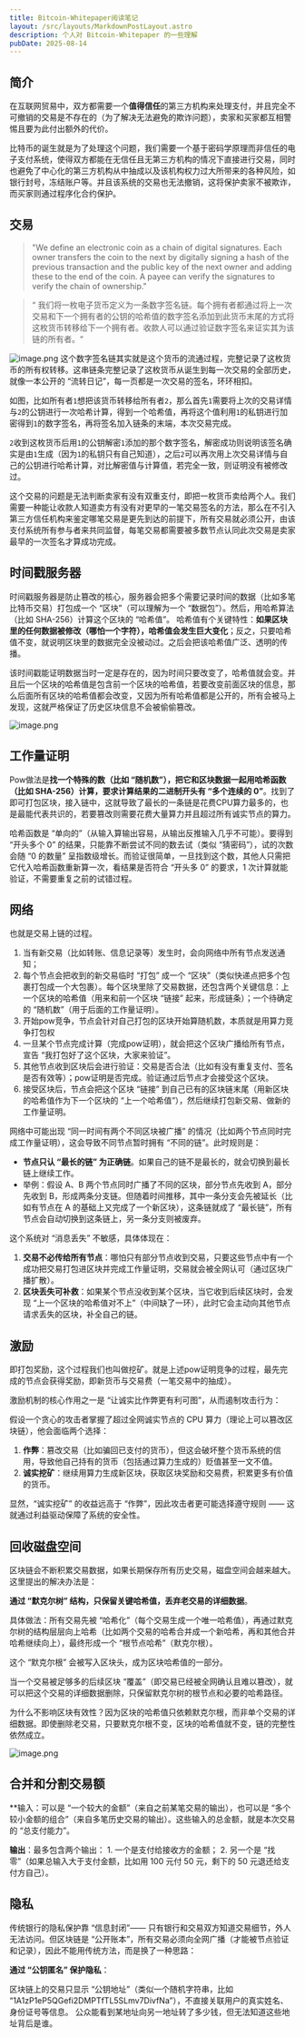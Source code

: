 ```yaml
---
title: Bitcoin-Whitepaper阅读笔记
layout: /src/layouts/MarkdownPostLayout.astro
description: 个人对 Bitcoin-Whitepaper 的一些理解
pubDate: 2025-08-14
---
```

## 简介
在互联网贸易中，双方都需要一个**值得信任**的第三方机构来处理支付，并且完全不可撤销的交易是不存在的（为了解决无法避免的欺诈问题），卖家和买家都互相警惕且要为此付出额外的代价。

比特币的诞生就是为了处理这个问题，我们需要一个基于密码学原理而非信任的电子支付系统，使得双方都能在无信任且无第三方机构的情况下直接进行交易，同时也避免了中心化的第三方机构从中抽成以及该机构权力过大所带来的各种风险，如银行封号，冻结账户等。并且该系统的交易也无法撤销，这将保护卖家不被欺诈，而买家则通过程序化合约保护。

## 交易
> "We define an electronic coin as a chain of digital signatures. Each owner transfers the coin to the next by digitally signing a hash of the previous transaction and the public key of the next owner and adding these to the end of the coin. A payee can verify the signatures to verify the chain of ownership."

> “ 我们将一枚电子货币定义为一条数字签名链。每个拥有者都通过将上一次交易和下一个拥有者的公钥的哈希值的数字签名添加到此货币末尾的方式将这枚货币转移给下一个拥有者。收款人可以通过验证数字签名来证实其为该链的所有者。“

![image.png](https://raw.githubusercontent.com/moiseak/blogimg/main/img/20250814073921.png)
这个数字签名链其实就是这个货币的流通过程，完整记录了这枚货币的所有权转移。这串链条完整记录了这枚货币从诞生到每一次交易的全部历史，就像一本公开的 “流转日记”，每一页都是一次交易的签名，环环相扣。

如图，比如所有者`1`想把该货币转移给所有者`2`，那么首先`1`需要将上次的交易详情与`2`的公钥进行一次哈希计算，得到一个哈希值，再将这个值利用`1`的私钥进行加密得到`1`的数字签名，再将签名加入链条的末端，本次交易完成。

`2`收到这枚货币后用`1`的公钥解密`1`添加的那个数字签名，解密成功则说明该签名确实是由`1`生成（因为`1`的私钥只有自己知道），之后`2`可以再次用上次交易详情与自己的公钥进行哈希计算，对比解密值与计算值，若完全一致，则证明没有被修改过。

这个交易的问题是无法判断卖家有没有双重支付，即把一枚货币卖给两个人。我们需要一种能让收款人知道卖方有没有对更早的一笔交易签名的方法，那么在不引入第三方信任机构来鉴定哪笔交易是更先到达的前提下，所有交易就必须公开，由该支付系统所有参与者来共同监督，每笔交易都需要被多数节点认同此次交易是卖家最早的一次签名才算成功完成。

## 时间戳服务器
时间戳服务器是防止篡改的核心，服务器会把多个需要记录时间的数据（比如多笔比特币交易）打包成一个 “区块”（可以理解为一个 “数据包”）。然后，用哈希算法（比如 SHA-256）计算这个区块的 “哈希值”。  哈希值有个关键特性：**如果区块里的任何数据被修改（哪怕一个字符），哈希值会发生巨大变化**；反之，只要哈希值不变，就说明区块里的数据完全没被动过。之后会把该哈希值广泛、透明的传播。

该时间戳能证明数据当时一定是存在的，因为时间只要改变了，哈希值就会变。并且后一个区块的哈希值是包含前一个区块的哈希值，若要改变前面区块的信息，那么后面所有区块的哈希值都会改变，又因为所有哈希值都是公开的，所有会被马上发现，这就严格保证了历史区块信息不会被偷偷篡改。

![image.png](https://raw.githubusercontent.com/moiseak/blogimg/main/img/20250814084910.png)

## 工作量证明
Pow做法是**找一个特殊的数（比如 “随机数”），把它和区块数据一起用哈希函数（比如 SHA-256）计算，要求计算结果的二进制开头有 “多个连续的 0”**。找到了即可打包区块，接入链中，这就导致了最长的一条链是花费CPU算力最多的，也是最能代表共识的，若要篡改则需要花费大量算力并且超过所有诚实节点的算力。

哈希函数是 “单向的”（从输入算输出容易，从输出反推输入几乎不可能）。要得到 “开头多个 0” 的结果，只能靠不断尝试不同的数去试（类似 “猜密码”），试的次数会随 “0 的数量” 呈指数级增长。而验证很简单，一旦找到这个数，其他人只需把它代入哈希函数重新算一次，看结果是否符合 “开头多 0” 的要求，1 次计算就能验证，不需要重复之前的试错过程。

## 网络
也就是交易上链的过程。
1. 当有新交易（比如转账、信息记录等）发生时，会向网络中所有节点发送通知；
2. 每个节点会把收到的新交易临时 “打包” 成一个 “区块”（类似快递点把多个包裹打包成一个大包裹）。每个区块里除了交易数据，还包含两个关键信息：上一个区块的哈希值（用来和前一个区块 “链接” 起来，形成链条）；一个待确定的 “随机数”（用于后面的工作量证明）。
3. 开始pow竞争，节点会针对自己打包的区块开始算随机数，本质就是用算力竞争打包权
4. 一旦某个节点完成计算（完成pow证明），就会把这个区块广播给所有节点，宣告 “我打包好了这个区块，大家来验证”。
5. 其他节点收到区块后会进行验证：交易是否合法（比如有没有重复支付、签名是否有效等）；pow证明是否完成。验证通过后节点才会接受这个区块。
6. 接受区块后，节点会把这个区块 “链接” 到自己已有的区块链末尾（用新区块的哈希值作为下一个区块的 “上一个哈希值”），然后继续打包新交易、做新的工作量证明。

网络中可能出现 “同一时间有两个不同区块被广播” 的情况（比如两个节点同时完成工作量证明），这会导致不同节点暂时拥有 “不同的链”。此时规则是：

- **节点只认 “最长的链” 为正确链**。如果自己的链不是最长的，就会切换到最长链上继续工作。
- 举例：假设 A、B 两个节点同时广播了不同的区块，部分节点先收到 A，部分先收到 B，形成两条分支链。但随着时间推移，其中一条分支会先被延长（比如有节点在 A 的基础上又完成了一个新区块），这条链就成了 “最长链”，所有节点会自动切换到这条链上，另一条分支则被废弃。

这个系统对 “消息丢失” 不敏感，具体体现在：

1. **交易不必传给所有节点**：哪怕只有部分节点收到交易，只要这些节点中有一个成功把交易打包进区块并完成工作量证明，交易就会被全网认可（通过区块广播扩散）。
2. **区块丢失可补救**：如果某个节点没收到某个区块，当它收到后续区块时，会发现 “上一个区块的哈希值对不上”（中间缺了一环），此时它会主动向其他节点请求丢失的区块，补全自己的链。

## 激励
即打包奖励，这个过程我们也叫做挖矿。就是上述pow证明竞争的过程，最先完成的节点会获得奖励，即新货币与交易费（一笔交易中的抽成）。

激励机制的核心作用之一是 “让诚实比作弊更有利可图”，从而遏制攻击行为：

假设一个贪心的攻击者掌握了超过全网诚实节点的 CPU 算力（理论上可以篡改区块链），他会面临两个选择：

1. **作弊**：篡改交易（比如骗回已支付的货币），但这会破坏整个货币系统的信用，导致他自己持有的货币（包括通过算力生成的）贬值甚至一文不值。
2. **诚实挖矿**：继续用算力生成新区块，获取区块奖励和交易费，积累更多有价值的货币。

显然，“诚实挖矿” 的收益远高于 “作弊”，因此攻击者更可能选择遵守规则 —— 这就通过利益驱动保障了系统的安全性。

## 回收磁盘空间
区块链会不断积累交易数据，如果长期保存所有历史交易，磁盘空间会越来越大。这里提出的解决办法是：  

**通过 “默克尔树” 结构，只保留关键哈希值，丢弃老交易的详细数据**。

具体做法：所有交易先被 “哈希化”（每个交易生成一个唯一哈希值），再通过默克尔树的结构层层向上哈希（比如两个交易的哈希合并成一个新哈希，再和其他合并哈希继续向上），最终形成一个 “根节点哈希”（默克尔根）。

这个 “默克尔根” 会被写入区块头，成为区块哈希值的一部分。

当一个交易被足够多的后续区块 “覆盖”（即交易已经被全网确认且难以篡改），就可以把这个交易的详细数据删除，只保留默克尔树的根节点和必要的哈希路径。

为什么不影响区块有效性？因为区块的哈希值只依赖默克尔根，而非单个交易的详细数据。即使删除老交易，只要默克尔根不变，区块的哈希值就不变，链的完整性依然成立。

![image.png](https://raw.githubusercontent.com/moiseak/blogimg/main/img/20250814205743.png)


## 合并和分割交易额
**输入：可以是 “一个较大的金额”（来自之前某笔交易的输出），也可以是 “多个较小金额的组合”（来自多笔历史交易的输出）。这些输入的总金额，就是本次交易的 “总支付能力”。

**输出**：最多包含两个输出：
    1. 一个是支付给接收方的金额；
    2. 另一个是 “找零”（如果总输入大于支付金额，比如用 100 元付 50 元，剩下的 50 元退还给支付方自己）。

## 隐私
传统银行的隐私保护靠 “信息封闭”—— 只有银行和交易双方知道交易细节，外人无法访问。但区块链是 “公开账本”，所有交易必须向全网广播（才能被节点验证和记录），因此不能用传统方法，而是换了一种思路：  

**通过 “公钥匿名” 保护隐私**：

区块链上的交易只显示 “公钥地址”（类似一个随机字符串，比如 “1A1zP1eP5QGefi2DMPTfTL5SLmv7DivfNa”），不直接关联用户的真实姓名、身份证号等信息。
 公众能看到某地址向另一地址转了多少钱，但无法知道这些地址背后是谁。
